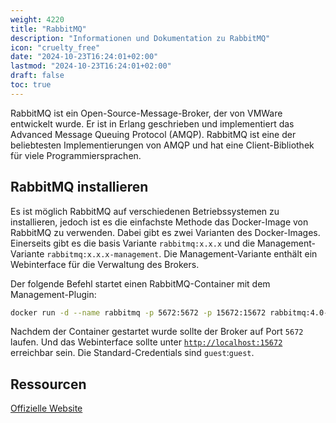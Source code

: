 ```yaml
---
weight: 4220
title: "RabbitMQ"
description: "Informationen und Dokumentation zu RabbitMQ"
icon: "cruelty_free"
date: "2024-10-23T16:24:01+02:00"
lastmod: "2024-10-23T16:24:01+02:00"
draft: false
toc: true
---
```


RabbitMQ ist ein Open-Source-Message-Broker, der von VMWare entwickelt wurde. Er
ist in Erlang geschrieben und implementiert das Advanced Message Queuing
Protocol (AMQP). RabbitMQ ist eine der beliebtesten Implementierungen von AMQP
und hat eine Client-Bibliothek für viele Programmiersprachen.

## RabbitMQ installieren

Es ist möglich RabbitMQ auf verschiedenen Betriebssystemen zu installieren,
jedoch ist es die einfachste Methode das Docker-Image von RabbitMQ zu verwenden.
Dabei gibt es zwei Varianten des Docker-Images. Einerseits gibt es die basis
Variante `rabbitmq:x.x.x` und die Management-Variante
`rabbitmq:x.x.x-management`. Die Management-Variante enthält ein Webinterface
für die Verwaltung des Brokers.

Der folgende Befehl startet einen RabbitMQ-Container mit dem Management-Plugin:

```bash
docker run -d --name rabbitmq -p 5672:5672 -p 15672:15672 rabbitmq:4.0-management
```

Nachdem der Container gestartet wurde sollte der Broker auf Port `5672` laufen.
Und das Webinterface sollte unter [`http://localhost:15672`](http://localhost:15672) erreichbar sein.
Die Standard-Credentials sind `guest`:`guest`.

## Ressourcen

[Offizielle Website](https://www.rabbitmq.com/)
